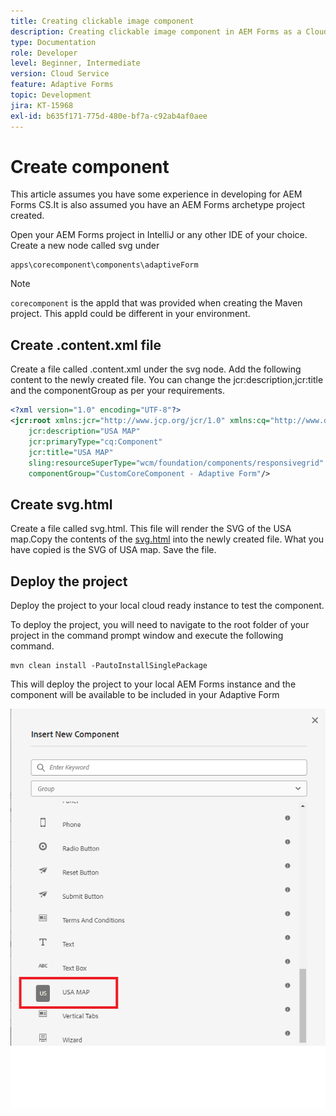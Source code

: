 ```yaml
---
title: Creating clickable image component
description: Creating clickable image component in AEM Forms as a Cloud Service
type: Documentation
role: Developer
level: Beginner, Intermediate
version: Cloud Service
feature: Adaptive Forms
topic: Development
jira: KT-15968
exl-id: b635f171-775d-480e-bf7a-c92ab4af0aee
---
```

# Create component

This article assumes you have some experience in developing for AEM Forms CS.It is also assumed you have an AEM Forms archetype project created.

Open your AEM Forms project in IntelliJ or any other IDE of your choice. Create a new node called svg under 

```
apps\corecomponent\components\adaptiveForm
```

>[!NOTE]
>
> ``corecomponent`` is the appId that was provided when creating the Maven project. This appId could be different in your environment.


## Create .content.xml file

Create a file called .content.xml under the svg node. Add the following content to the newly created file. You can change the jcr:description,jcr:title and the componentGroup as per your requirements.

```xml
<?xml version="1.0" encoding="UTF-8"?>
<jcr:root xmlns:jcr="http://www.jcp.org/jcr/1.0" xmlns:cq="http://www.day.com/jcr/cq/1.0" xmlns:sling="http://sling.apache.org/jcr/sling/1.0"
    jcr:description="USA MAP"
    jcr:primaryType="cq:Component"
    jcr:title="USA MAP"
    sling:resourceSuperType="wcm/foundation/components/responsivegrid"
    componentGroup="CustomCoreComponent - Adaptive Form"/>

```

## Create svg.html

Create a file called svg.html. This file will render the SVG of the USA map.Copy the contents of the [svg.html](assets/svg.html) into the newly created file. What you have copied is the SVG of USA map. Save the file.

## Deploy the project

Deploy the project to your local cloud ready instance to test the component.

To deploy the project, you will need to navigate to the root folder of your project in the command prompt window and execute the following command.

```
mvn clean install -PautoInstallSinglePackage
```

This will deploy the project to your local AEM Forms instance and the component will be available to be included in your Adaptive Form

![usa-map](./assets/usa-map.png)
